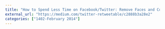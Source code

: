 ```yaml
---
title: "How to Spend Less Time on Facebook/Twitter: Remove Faces and Colors"
external_url: "https://medium.com/twitter-retweetable/c2888b3a28e2"
categories: ["1402-February 2014"]
---
```

